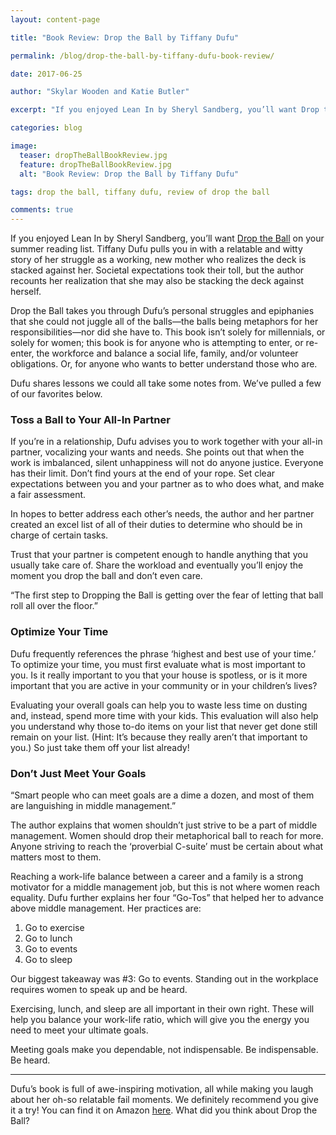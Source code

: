 ```yaml
---
layout: content-page

title: "Book Review: Drop the Ball by Tiffany Dufu"

permalink: /blog/drop-the-ball-by-tiffany-dufu-book-review/

date: 2017-06-25

author: "Skylar Wooden and Katie Butler"

excerpt: "If you enjoyed Lean In by Sheryl Sandberg, you’ll want Drop the Ball on your summer reading list. Tiffany Dufu pulls you in with a relatable and witty story of her struggle as a working, new mother who realizes the deck is stacked against her."

categories: blog

image:
  teaser: dropTheBallBookReview.jpg
  feature: dropTheBallBookReview.jpg
  alt: "Book Review: Drop the Ball by Tiffany Dufu"

tags: drop the ball, tiffany dufu, review of drop the ball

comments: true
---
```


If you enjoyed Lean In by Sheryl Sandberg, you’ll want <a href="http://amzn.to/2wlunqt" target="_blank">Drop the Ball</a> on your summer reading list. Tiffany Dufu pulls you in with a relatable and witty story of her struggle as a working, new mother who realizes the deck is stacked against her. Societal expectations took their toll, but the author recounts her realization that she may also be stacking the deck against herself. 
 
Drop the Ball takes you through Dufu’s personal struggles and epiphanies that she could not juggle all of the balls—the balls being metaphors for her responsibilities—nor did she have to. This book isn’t solely for millennials, or solely for women; this book is for anyone who is attempting to enter, or re-enter, the workforce and balance a social life, family, and/or volunteer obligations. Or, for anyone who wants to better understand those who are.
 
Dufu shares lessons we could all take some notes from. We’ve pulled a few of our favorites below.

### Toss a Ball to Your All-In Partner

If you’re in a relationship, Dufu advises you to work together with your all-in partner, vocalizing your wants and needs. She points out that when the work is imbalanced, silent unhappiness will not do anyone justice. Everyone has their limit. Don’t find yours at the end of your rope. Set clear expectations between you and your partner as to who does what, and make a fair assessment. 
 
In hopes to better address each other’s needs, the author and her partner created an excel list of all of their duties to determine who should be in charge of certain tasks.
 
Trust that your partner is competent enough to handle anything that you usually take care of. Share the workload and eventually you’ll enjoy the moment you drop the ball and don’t even care. 
 
“The first step to Dropping the Ball is getting over the fear of letting that ball roll all over the floor.” 

### Optimize Your Time

Dufu frequently references the phrase ‘highest and best use of your time.’ To optimize your time, you must first evaluate what is most important to you. Is it really important to you that your house is spotless, or is it more important that you are active in your community or in your children’s lives? 
 
Evaluating your overall goals can help you to waste less time on dusting and, instead, spend more time with your kids. This evaluation will also help you understand why those to-do items on your list that never get done still remain on your list. (Hint: It’s because they really aren’t that important to you.) So just take them off your list already! 

### Don’t Just Meet Your Goals 

“Smart people who can meet goals are a dime a dozen, and most of them are languishing in middle management.” 
 
The author explains that women shouldn’t just strive to be a part of middle management. Women should drop their metaphorical ball to reach for more. Anyone striving to reach the ‘proverbial C-suite’ must be certain about what matters most to them. 
 
Reaching a work-life balance between a career and a family is a strong motivator for a middle management job, but this is not where women reach equality. Dufu further explains her four “Go-Tos” that helped her to advance above middle management. Her practices are:

<ol>
	<li>Go to exercise</li>
	<li>Go to lunch</li>
	<li>Go to events</li>
	<li>Go to sleep</li>
</ol>

Our biggest takeaway was #3: Go to events. Standing out in the workplace requires women to speak up and be heard. 
 
Exercising, lunch, and sleep are all important in their own right. These will help you balance your work-life ratio, which will give you the energy you need to meet  your ultimate goals.
 
Meeting goals make you dependable, not indispensable. Be indispensable. Be heard.

<hr class="secondary">

Dufu’s book is full of awe-inspiring motivation, all while making you laugh about her oh-so relatable fail moments. We definitely recommend you give it a try! You can find it on Amazon <a href="https://www.google.com/url?q=https://www.amazon.com/gp/product/1250071739/ref%3Das_li_tl?ie%3DUTF8%26tag%3Dpareandflouri-20%26camp%3D1789%26creative%3D9325%26linkCode%3Das2%26creativeASIN%3D1250071739%26linkId%3D511719fee662ac991a73297c972f4f96&sa=D&ust=1498406772794000&usg=AFQjCNHPjvxfbyqQXFqrt1tbiXR_wTgLbg" target="_blank">here</a>. What did you think about Drop the Ball?